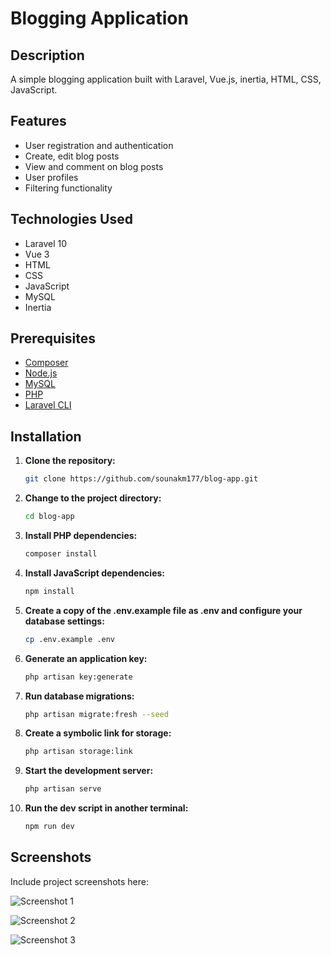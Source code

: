 # Blogging Application

## Description

A simple blogging application built with Laravel, Vue.js, inertia, HTML, CSS, JavaScript.

## Features

- User registration and authentication
- Create, edit blog posts
- View and comment on blog posts
- User profiles
- Filtering functionality

## Technologies Used

- Laravel 10
- Vue 3
- HTML
- CSS
- JavaScript
- MySQL
- Inertia

## Prerequisites

- [Composer](https://getcomposer.org/)
- [Node.js](https://nodejs.org/)
- [MySQL](https://dev.mysql.com/downloads/)
- [PHP](https://www.php.net/)
- [Laravel CLI](https://laravel.com/docs/10.x/installation)

## Installation

1. **Clone the repository:**

   ```bash
   git clone https://github.com/sounakm177/blog-app.git

2. **Change to the project directory:**

   ```bash
   cd blog-app

3. **Install PHP dependencies:**
   ```bash
   composer install

4. **Install JavaScript dependencies:**
   ```bash
   npm install

5. **Create a copy of the .env.example file as .env and configure your database settings:**
   ```bash
   cp .env.example .env
   
6. **Generate an application key:**
   ```bash
   php artisan key:generate

7. **Run database migrations:**
   ```bash
   php artisan migrate:fresh --seed
   
8. **Create a symbolic link for storage:**
   ```bash
   php artisan storage:link

9. **Start the development server:**
   ```bash
   php artisan serve
   
1. **Run the dev script in another terminal:**
   ```bash
   npm run dev
   
## Screenshots

Include project screenshots here:

![Screenshot 1](https://github.com/sounakm177/demo-for-sounak/assets/64001743/303a0786-1cdd-4e02-ba5f-5c2b3a321cf3)

![Screenshot 2](https://github.com/sounakm177/demo-for-sounak/assets/64001743/3f6e53e0-1dfd-462a-956e-284d3311a73e)

![Screenshot 3](https://github.com/sounakm177/demo-for-sounak/assets/64001743/cbe28021-bfa3-4500-9125-e1ef6a6112a0)

